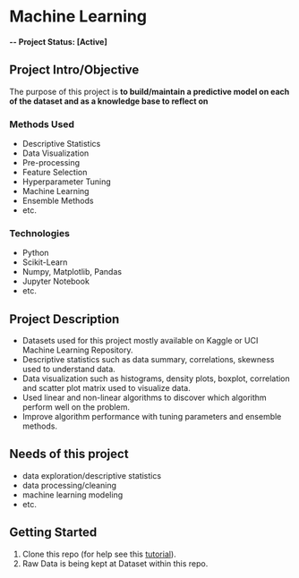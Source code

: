 # Machine Learning

#### -- Project Status: [Active]

## Project Intro/Objective
The purpose of this project is __to build/maintain a predictive model on each of the dataset and as a knowledge base to reflect on__

### Methods Used
* Descriptive Statistics
* Data Visualization
* Pre-processing
* Feature Selection
* Hyperparameter Tuning
* Machine Learning
* Ensemble Methods
* etc.

### Technologies
* Python
* Scikit-Learn
* Numpy, Matplotlib, Pandas
* Jupyter Notebook
* etc. 

## Project Description
* Datasets used for this project mostly available on Kaggle or UCI Machine Learning Repository. 
* Descriptive statistics such as data summary, correlations, skewness used to understand data. 
* Data visualization such as histograms, density plots, boxplot, correlation and scatter plot matrix used to visualize data. 
* Used linear and non-linear algorithms to discover which algorithm perform well on the problem. 
* Improve algorithm performance with tuning parameters and ensemble methods.  

## Needs of this project

- data exploration/descriptive statistics
- data processing/cleaning
- machine learning modeling
- etc.

## Getting Started

1. Clone this repo (for help see this [tutorial](https://help.github.com/articles/cloning-a-repository/)).
2. Raw Data is being kept at Dataset within this repo.
